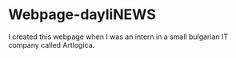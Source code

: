 # Webpage-dayliNEWS
I created this webpage when I was an intern in a small bulgarian IT company called Artlogica.
